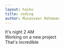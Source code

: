 ```yaml
---
layout: haiku
title: coding
author: Musavveer Rehaman
---
```


 It's night 2 AM<br>
 Working on a new project<br>
 That's incredible<br>